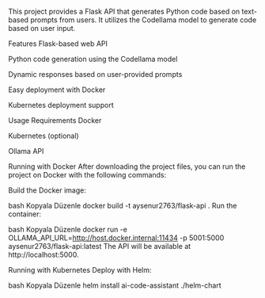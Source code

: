 This project provides a Flask API that generates Python code based on text-based prompts from users. It utilizes the Codellama model to generate code based on user input.

Features
Flask-based web API

Python code generation using the Codellama model

Dynamic responses based on user-provided prompts

Easy deployment with Docker

Kubernetes deployment support

Usage
Requirements
Docker

Kubernetes (optional)

Ollama API

Running with Docker
After downloading the project files, you can run the project on Docker with the following commands:

Build the Docker image:

bash
Kopyala
Düzenle
docker build -t aysenur2763/flask-api .
Run the container:

bash
Kopyala
Düzenle
docker run -e OLLAMA_API_URL=http://host.docker.internal:11434 -p 5001:5000 aysenur2763/flask-api:latest
The API will be available at http://localhost:5000.

Running with Kubernetes
Deploy with Helm:

bash
Kopyala
Düzenle
helm install ai-code-assistant ./helm-chart
